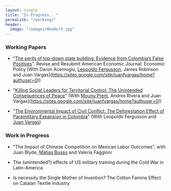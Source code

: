 ```yaml
---
layout: single
title: "In Progress..."
permalink: "/working/"
header:
  image: "/images/Header3.jpg"
---
```


### Working Papers
- "[The perils of top-down state building: Evidence from Colombia’s False Positives](https://www.nber.org/papers/w22617.pdf)". Revise and Resubmit American Economic Journal: Economic Policy (With Daron Acemoglu, [Leopoldo Fergusson](https://www.leopoldofergusson.com), James Robinson and Juan Vargas](https://sites.google.com/site/juanfvargas/home?authuser=0))

- "[Killing Social Leaders for Territorial Control: The Unintended Consequences of Peace](https://ideas.repec.org/p/col/000092/016385.html)"   (With [Mounu Prem](https://sites.google.com/site/fcomunozma/), Andres Rivera and Juan Vargas](https://sites.google.com/site/juanfvargas/home?authuser=0))

- "[The Environmental Impact of Civil Conflict: The Deforestation Effect of Paramilitary Expansion in Colombia](https://www.google.com/url?q=https%3A%2F%2Fideas.repec.org%2Fp%2Fcol%2F000092%2F012158.html&sa=D)"  (With Leopoldo Fergusson and  [Juan Vargas](https://sites.google.com/site/juanfvargas/home?authuser=0))

### Work in Progress
- "The Impact of Chinese Competition on Mexican Labor Outcomes", with Juan Blyde, [Matias Busso](https://www.matiasbusso.org) and Valeria Faggioni

- The (unintended?) effects of US military training during the Cold War in Latin-America

- Is necessity the Single Mother of Invention? The Cotton Famine Effect on Catalan Textile Industry
